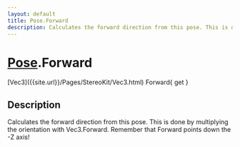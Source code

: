 ```yaml
---
layout: default
title: Pose.Forward
description: Calculates the forward direction from this pose. This is done by multiplying the orientation with Vec3.Forward. Remember that Forward points down the -Z axis!
---
```

# [Pose]({{site.url}}/Pages/StereoKit/Pose.html).Forward

<div class='signature' markdown='1'>
[Vec3]({{site.url}}/Pages/StereoKit/Vec3.html) Forward{ get }
</div>

## Description
Calculates the forward direction from this pose. This is
done by multiplying the orientation with Vec3.Forward. Remember
that Forward points down the -Z axis!

